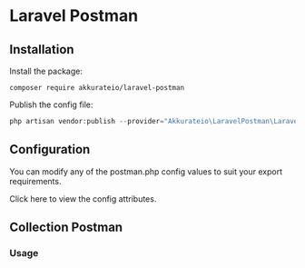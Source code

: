 # Laravel Postman

## Installation

Install the package:

```shell
composer require akkurateio/laravel-postman
```

Publish the config file:

```php
php artisan vendor:publish --provider="Akkurateio\LaravelPostman\LaravelPostmanServiceProvider" --tag="swagger-config"
```

## Configuration

You can modify any of the postman.php config values to suit your export requirements.

Click here to view the config attributes.

## Collection Postman

### Usage